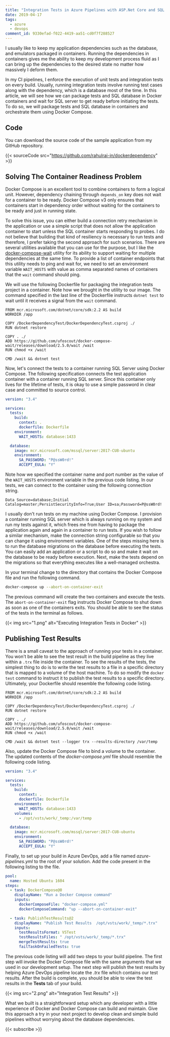 ```yaml
---
title: "Integration Tests in Azure Pipelines with ASP.Net Core and SQL on Docker"
date: 2019-04-17
tags:
  - azure
  - devops
comment_id: 9330efad-f022-4419-aa51-cd0f7f288527
---
```


I usually like to keep my application dependencies such as the database, and emulators packaged in containers. Running the dependencies in containers gives me the ability to keep my development process fluid as I can bring up the dependencies to the desired state no matter how massively I deform them.

In my CI pipelines, I enforce the execution of unit tests and integration tests on every build. Usually, running integration tests involve running test cases along with the dependency, which is a database most of the time. In this article, we will see how we can package tests and SQL database in Docker containers and wait for SQL server to get ready before initiating the tests. To do so, we will package tests and SQL database in containers and orchestrate them using Docker Compose.

## Code

You can download the source code of the sample application from my GitHub repository.

{{< sourceCode src="https://github.com/rahulrai-in/dockerdependency" >}}

## Solving The Container Readiness Problem

Docker Compose is an excellent tool to combine containers to form a logical unit. However, dependency chaining through `depends_on` key does not wait for a container to be ready. Docker Compose v3 only ensures that containers start in dependency order without waiting for the containers to be ready and just in running state.

To solve this issue, you can either build a connection retry mechanism in the application or use a simple script that does not allow the application container to start unless the SQL container starts responding to probes. I do not believe that building that kind of resiliency is necessary to run tests and therefore, I prefer taking the second approach for such scenarios. There are several utilities available that you can use for the purpose, but I like the [docker-compose-wait](https://github.com/ufoscout/docker-compose-wait/) utility for its ability to support waiting for multiple dependencies at the same time. To provide a list of container endpoints that this utility needs to ping and wait for, we need to set an environment variable `WAIT_HOSTS` with value as comma separated names of containers that the `wait` command should ping.

We will use the following Dockerfile for packaging the integration tests project in a container. Note how we brought in the utility to our image. The command specified in the last line of the Dockerfile instructs `dotnet test` to wait until it receives a signal from the `wait` command.

```docker
FROM mcr.microsoft.com/dotnet/core/sdk:2.2 AS build
WORKDIR /app

COPY /DockerDependencyTest/DockerDependencyTest.csproj ./
RUN dotnet restore

COPY . ./
ADD https://github.com/ufoscout/docker-compose-wait/releases/download/2.5.0/wait /wait
RUN chmod +x /wait

CMD /wait && dotnet test
```

Now, let's connect the tests to a container running SQL Server using Docker Compose. The following specification connects the test application container with a container running SQL server. Since this container only lives for the lifetime of tests, it is okay to use a simple password in clear case and committed to source control.

```yaml
version: "3.4"

services:
  tests:
    build:
      context: .
      dockerfile: Dockerfile
    environment:
      WAIT_HOSTS: database:1433

  database:
    image: mcr.microsoft.com/mssql/server:2017-CU8-ubuntu
    environment:
      SA_PASSWORD: "P@ssW0rd!"
      ACCEPT_EULA: "Y"
```

Note how we specified the container name and port number as the value of the `WAIT_HOSTS` environment variable in the previous code listing. In our tests, we can connect to the container using the following connection string.

```plaintext
Data Source=database;Initial Catalog=master;PersistSecurityInfo=True;User ID=sa;Password=P@ssW0rd!
```

I usually don't run tests on my machine using Docker Compose. I provision a container running SQL server which is always running on my system and run my tests against it, which frees me from having to package the application again and again in a container to run tests. If you wish to follow a similar mechanism, make the connection string configurable so that you can change it using environment variables. One of the steps missing here is to run the database migrations on the database before executing the tests. You can easily add an application or a script to do so and make it wait on the database to be ready before execution. Next, make the tests depend on the migrations so that everything executes like a well-managed orchestra.

In your terminal change to the directory that contains the Docker Compose file and run the following command.

```bash
docker-compose up --abort-on-container-exit
```

The previous command will create the two containers and execute the tests. The `abort-on-container-exit` flag instructs Docker Compose to shut down as soon as one of the containers exits. You should be able to see the status of the tests in the terminal as follows.

{{< img src="1.png" alt="Executing Integration Tests in Docker" >}}

## Publishing Test Results

There is a small caveat to the approach of running your tests in a container. You won't be able to see the test result in the build pipeline as they live within a `.trx` file inside the container. To see the results of the tests, the simplest thing to do is to write the test results to a file in a specific directory that is mapped to a volume of the host machine. To do so modify the `docker test` command to instruct it to publish the test results to a specific directory. Ultimately, your Dockerfile should resemble the following code listing.

```docker
FROM mcr.microsoft.com/dotnet/core/sdk:2.2 AS build
WORKDIR /app

COPY /DockerDependencyTest/DockerDependencyTest.csproj ./
RUN dotnet restore

COPY . ./
ADD https://github.com/ufoscout/docker-compose-wait/releases/download/2.5.0/wait /wait
RUN chmod +x /wait

CMD /wait && dotnet test --logger trx --results-directory /var/temp
```

Also, update the Docker Compose file to bind a volume to the container. The updated contents of the _docker-compose.yml_ file should resemble the following code listing.

```yaml
version: "3.4"

services:
  tests:
    build:
      context: .
      dockerfile: Dockerfile
    environment:
      WAIT_HOSTS: database:1433
    volumes:
      - /opt/vsts/work/_temp:/var/temp

  database:
    image: mcr.microsoft.com/mssql/server:2017-CU8-ubuntu
    environment:
      SA_PASSWORD: "P@ssW0rd!"
      ACCEPT_EULA: "Y"
```

Finally, to set up your build in Azure DevOps, add a file named _azure-pipelines.yml_ to the root of your solution. Add the code present in the following listing to the file.

```yaml
pool:
  name: Hosted Ubuntu 1604
steps:
  - task: DockerCompose@0
    displayName: "Run a Docker Compose command"
    inputs:
      dockerComposeFile: "docker-compose.yml"
      dockerComposeCommand: "up --abort-on-container-exit"

  - task: PublishTestResults@2
    displayName: "Publish Test Results  /opt/vsts/work/_temp/*.trx"
    inputs:
      testResultsFormat: VSTest
      testResultsFiles: " /opt/vsts/work/_temp/*.trx"
      mergeTestResults: true
      failTaskOnFailedTests: true
```

The previous code listing will add two steps to your build pipeline. The first step will invoke the Docker Compose file with the same arguments that we used in our development setup. The next step will publish the test results by helping Azure DevOps pipeline locate the _.trx_ file which contains our test results. After the build is complete, you should be able to view the test results in the **Tests** tab of your build.

{{< img src="2.png" alt="Integration Test Results" >}}

What we built is a straightforward setup which any developer with a little experience of Docker and Docker Compose can build and maintain. Give this approach a try in your next project to develop clean and simple build pipelines without worrying about the database dependencies.

{{< subscribe >}}
